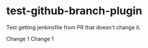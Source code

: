 # test-github-branch-plugin

Test getting jenkinsfile from PR that doesn't change it.

Change 1
Change 1
